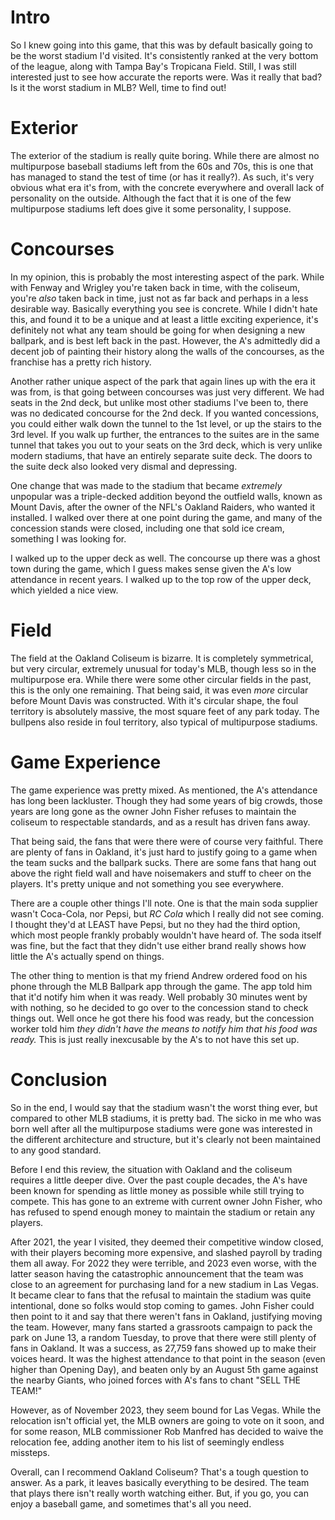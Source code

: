 # Intro

So I knew going into this game, that this was by default basically
going to be the worst stadium I'd visited. It's consistently ranked
at the very bottom of the league, along with Tampa Bay's Tropicana
Field. Still, I was still interested just to see how accurate the
reports were. Was it really that bad? Is it the worst stadium in MLB?
Well, time to find out!

# Exterior

The exterior of the stadium is really quite boring. While there are
almost no multipurpose baseball stadiums left from the 60s and 70s,
this is one that has managed to stand the test of time (or has it
really?). As such, it's very obvious what era it's from, with the
concrete everywhere and overall lack of personality on the outside.
Although the fact that it is one of the few multipurpose stadiums left
does give it some personality, I suppose.

# Concourses

In my opinion, this is probably the most interesting aspect of the
park. While with Fenway and Wrigley you're taken back in time, with
the coliseum, you're <i>also</i> taken back in time, just not as far
back and perhaps in a less desirable way. Basically everything you see
is concrete. While I didn't hate this, and found it to be a unique and
at least a little exciting experience, it's definitely not what any
team should be going for when designing a new ballpark, and is best
left back in the past. However, the A's admittedly did a decent job of
painting their history along the walls of the concourses, as the
franchise has a pretty rich history.

Another rather unique aspect of the park that again lines up with the
era it was from, is that going between concourses was just very
different. We had seats in the 2nd deck, but unlike most other
stadiums I've been to, there was no dedicated concourse for the 2nd
deck. If you wanted concessions, you could either walk down the tunnel
to the 1st level, or up the stairs to the 3rd level. If you walk up
further, the entrances to the suites are in the same tunnel that takes
you out to your seats on the 3rd deck, which is very unlike modern
stadiums, that have an entirely separate suite deck. The doors to the
suite deck also looked very dismal and depressing.

One change that was made to the stadium that became <i>extremely</i>
unpopular was a triple-decked addition beyond the outfield walls,
known as Mount Davis, after the owner of the NFL's Oakland Raiders,
who wanted it installed. I walked over there at one point during the
game, and many of the concession stands were closed, including one
that sold ice cream, something I was looking for.

I walked up to the upper deck as well. The concourse up there was a
ghost town during the game, which I guess makes sense given the A's
low attendance in recent years. I walked up to the top row of the
upper deck, which yielded a nice view.

# Field

The field at the Oakland Coliseum is bizarre. It is completely
symmetrical, but very circular, extremely unusual for today's MLB,
though less so in the multipurpose era. While there were some other
circular fields in the past, this is the only one remaining. That
being said, it was even <i>more</i> circular before Mount Davis was
constructed. With it's circular shape, the foul territory is
absolutely massive, the most square feet of any park today. The
bullpens also reside in foul territory, also typical of multipurpose
stadiums.

# Game Experience

The game experience was pretty mixed. As mentioned, the A's attendance
has long been lackluster. Though they had some years of big crowds,
those years are long gone as the owner John Fisher refuses to maintain
the coliseum to respectable standards, and as a result has driven fans
away.

That being said, the fans that were there were of course very
faithful. There are plenty of fans in Oakland, it's just hard to
justify going to a game when the team sucks and the ballpark sucks.
There are some fans that hang out above the right field wall and have
noisemakers and stuff to cheer on the players. It's pretty unique and
not something you see everywhere.

There are a couple other things I'll note. One is that the main soda
supplier wasn't Coca-Cola, nor Pepsi, but <i>RC Cola</i> which I
really did not see coming. I thought they'd at LEAST have Pepsi, but
no they had the third option, which most people frankly probably
wouldn't have heard of. The soda itself was fine, but the fact that
they didn't use either brand really shows how little the A's actually
spend on things.

The other thing to mention is that my friend Andrew ordered food on
his phone through the MLB Ballpark app through the game. The app told
him that it'd notify him when it was ready. Well probably 30 minutes
went by with nothing, so he decided to go over to the concession stand
to check things out. Well once he got there his food was ready, but
the concession worker told him <i>they didn't have the means to notify
him that his food was ready.</i> This is just really inexcusable by
the A's to not have this set up.

# Conclusion

So in the end, I would say that the stadium wasn't the worst thing
ever, but compared to other MLB stadiums, it is pretty bad. The sicko
in me who was born well after all the multipurpose stadiums were gone
was interested in the different architecture and structure, but it's
clearly not been maintained to any good standard.

Before I end this review, the situation with Oakland and the coliseum
requires a little deeper dive. Over the past couple decades, the A's
have been known for spending as little money as possible while still
trying to compete. This has gone to an extreme with current owner John
Fisher, who has refused to spend enough money to maintain the stadium
or retain any players.

After 2021, the year I visited, they deemed their competitive window
closed, with their players becoming more expensive, and slashed
payroll by trading them all away. For 2022 they were terrible, and
2023 even worse, with the latter season having the catastrophic
announcement that the team was close to an agreement for purchasing
land for a new stadium in Las Vegas. It became clear to fans that the
refusal to maintain the stadium was quite intentional, done so folks
would stop coming to games. John Fisher could then point to it and say
that there weren't fans in Oakland, justifying moving the team.
However, many fans started a grassroots campaign to pack the park on
June 13, a random Tuesday, to prove that there were still plenty of
fans in Oakland. It was a success, as 27,759 fans showed up to make
their voices heard. It was the highest attendance to that point in the
season (even higher than Opening Day), and beaten only by an August
5th game against the nearby Giants, who joined forces with A's fans to
chant "SELL THE TEAM!"

However, as of November 2023, they seem bound for Las Vegas. While the
relocation isn't official yet, the MLB owners are going to vote on it
soon, and for some reason, MLB commissioner Rob Manfred has decided to
waive the relocation fee, adding another item to his list of seemingly
endless missteps.

Overall, can I recommend Oakland Coliseum? That's a tough question to
answer. As a park, it leaves basically everything to be desired. The
team that plays there isn't really worth watching either. But, if you
go, you can enjoy a baseball game, and sometimes that's all you need.
